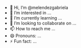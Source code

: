 [
](https://www.canva.com/design/DAGTkBYcNTY/sliUl1xsf6uyznRYT-KdHg/view?utm_content=DAGTkBYcNTY&utm_campaign=share_your_design&utm_medium=link&utm_source=shareyourdesignpanel)

- 👋 Hi, I’m @melendezgabriela
- 👀 I’m interested in ...
- 🌱 I’m currently learning ...
- 💞️ I’m looking to collaborate on ...
- 📫 How to reach me ...
- 😄 Pronouns: ...
- ⚡ Fun fact: ...

<!---
melendezgabriela/melendezgabriela is a ✨ special ✨ repository because its `README.md` (this file) appears on your GitHub profile.
You can click the Preview link to take a look at your changes.
--->
